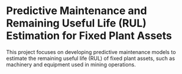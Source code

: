 # Predictive Maintenance and Remaining Useful Life (RUL) Estimation for Fixed Plant Assets
This project focuses on developing predictive maintenance models to estimate the remaining useful life (RUL) of fixed plant assets, such as machinery and equipment used in mining operations.
